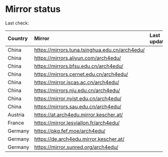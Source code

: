 <script src="./time.js"></script>
# Mirror status
Last check: <script type="text/javascript">localize(1716758276.0968313);</script>

|Country|Mirror|Last update|
|:------|:-----|:----------|
|China|https://mirrors.tuna.tsinghua.edu.cn/arch4edu/|<script type="text/javascript">localize(1716705113);</script>|
|China|https://mirrors.aliyun.com/arch4edu/|<script type="text/javascript">localize(1716705113);</script>|
|China|https://mirrors.bfsu.edu.cn/arch4edu/|<script type="text/javascript">localize(1716705113);</script>|
|China|https://mirrors.cernet.edu.cn/arch4edu/|<script type="text/javascript">localize(1716705113);</script>|
|China|https://mirror.iscas.ac.cn/arch4edu/|<script type="text/javascript">localize(1716705113);</script>|
|China|https://mirrors.nju.edu.cn/arch4edu/|<script type="text/javascript">localize(1716662288);</script>|
|China|https://mirror.nyist.edu.cn/arch4edu/|<script type="text/javascript">localize(1716705113);</script>|
|China|https://mirrors.sau.edu.cn/arch4edu/|<script type="text/javascript">localize(1716705113);</script>|
|Austria|https://at.arch4edu.mirror.kescher.at/|<script type="text/javascript">localize(1716705113);</script>|
|France|https://mirror.lesviallon.fr/arch4edu/|<script type="text/javascript">localize(1716705113);</script>|
|Germany|https://pkg.fef.moe/arch4edu/|<script type="text/javascript">localize(1716705113);</script>|
|Germany|https://de.arch4edu.mirror.kescher.at/|<script type="text/javascript">localize(1716705113);</script>|
|Germany|https://mirror.sunred.org/arch4edu/|<script type="text/javascript">localize(1716705113);</script>|

<script src="./tablefilter/tablefilter.js"></script>
<script src="./table.js"></script>
